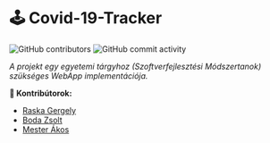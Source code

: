 # **:joystick: Covid-19-Tracker**

![GitHub contributors](https://img.shields.io/github/contributors/GTDiablo/Covid-19-Tracker?color=green) ![GitHub commit activity](https://img.shields.io/github/commit-activity/w/GTDiablo/Covid-19-Tracker?color=green)

_A projekt egy egyetemi tárgyhoz (Szoftverfejlesztési Módszertanok) szükséges WebApp implementációja._

**:handshake: Kontribútorok:**
- [Raska Gergely](www.github.com/wenjaze)
- [Boda Zsolt](www.github.com/GTDiablo)
- [Mester Ákos](www.github.com/mesterakos963)
